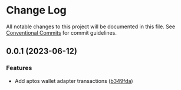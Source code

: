 # Change Log

All notable changes to this project will be documented in this file.
See [Conventional Commits](https://conventionalcommits.org) for commit guidelines.

## 0.0.1 (2023-06-12)

### Features

- Add aptos wallet adapter transactions ([b349fda](https://github.com/HAECHI-LABS/face-aptos-adapter-stage/commit/b349fdaf71a971a665735cae1b0d4ebf1608f854))

